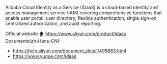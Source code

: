 Alibaba Cloud Identity as a Service (IDaaS) is a cloud-based identity and access management service (IAM) covering comprehensive functions that enable user portal, user directory, flexible authentication, single sign-on, centralized authorization, and audit reporting.

Official website 🏠 https://www.aliyun.com/product/idaas <br>
Documents(zh-Hans-CN): 
* https://help.aliyun.com/document_detail/408883.html
* https://www.yuque.com/idaas
